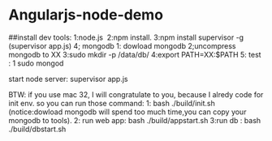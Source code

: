 Angularjs-node-demo
===================

##install dev tools:
 1:node.js
 2:npm install.
 3:npm install supervisor -g (supervisor app.js)
 4; mongodb
    1: dowload mongodb
    2;uncompress mongodb to XX
    3:sudo mkdir -p /data/db/
    4:export PATH=XX:$PATH
    5: test : 1 sudo mongod 
 
start node server: supervisor app.js

BTW: if you use mac 32, I will congratulate to you, because I alredy code for init env.
so you can run those command:
1: bash ./build/init.sh (notice:dowload mongodb will spend too much time,you can copy your mongodb to tools).
2: run web app: bash ./build/appstart.sh
3:run db : bash ./build/dbstart.sh